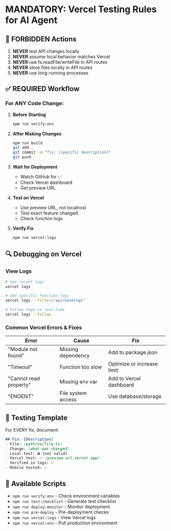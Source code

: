 # MANDATORY: Vercel Testing Rules for AI Agent

## 🚫 FORBIDDEN Actions

1. **NEVER** test API changes locally
2. **NEVER** assume local behavior matches Vercel
3. **NEVER** use fs.readFile/writeFile in API routes
4. **NEVER** store files locally in API routes
5. **NEVER** use long-running processes

## ✅ REQUIRED Workflow

### For ANY Code Change:

1. **Before Starting**
   ```bash
   npm run verify:env
   ```

2. **After Making Changes**
   ```bash
   npm run build
   git add .
   git commit -m "fix: [specific description]"
   git push
   ```

3. **Wait for Deployment**
   - Watch GitHub for ✅
   - Check Vercel dashboard
   - Get preview URL

4. **Test on Vercel**
   - Use preview URL, not localhost
   - Test exact feature changed
   - Check function logs

5. **Verify Fix**
   ```bash
   npm run vercel:logs
   ```

## 🔍 Debugging on Vercel

### View Logs
```bash
# See recent logs
vercel logs

# See specific function logs
vercel logs --filter="api/bookings"

# Follow logs in real-time
vercel logs --follow
```

### Common Vercel Errors & Fixes

| Error | Cause | Fix |
|-------|-------|-----|
| "Module not found" | Missing dependency | Add to package.json |
| "Timeout" | Function too slow | Optimize or increase limit |
| "Cannot read property" | Missing env var | Add to Vercel dashboard |
| "ENOENT" | File system access | Use database/storage |

## 📝 Testing Template

For EVERY fix, document:

```markdown
## Fix: [Description]
- File: [path/to/file.ts]
- Change: [what was changed]
- Local test: ❌ (not valid)
- Vercel test: ✅ [preview-url.vercel.app]
- Verified in logs: ✅
- Mobile tested: ✅
```

## 🚀 Available Scripts

- `npm run verify:env` - Check environment variables
- `npm run test:checklist` - Generate test checklist
- `npm run deploy:monitor` - Monitor deployment
- `npm run pre-deploy` - Pre-deployment checks
- `npm run vercel:logs` - View Vercel logs
- `npm run vercel:env` - Pull production environment